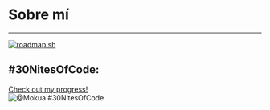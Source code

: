 # Sobre mí
___
[![roadmap.sh](https://roadmap.sh/card/tall/656fb2445145316d25c1e7ab?variant=dark&roadmaps=cyber-security%2Cblockchain)](https://roadmap.sh)

## #30NitesOfCode:
  [Check out my progress!](https://www.codedex.io/@Mokua/30-nites-of-code)  
  ![@Mokua #30NitesOfCode](https://www.codedex.io/api/petStatus?user=Mokua)
